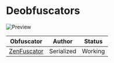 # Deobfuscators

![Preview](https://i.imgur.com/4hodg7j.png)

Obfuscator | Author | Status
------------- | :---: | ---- |
 [ZenFuscator](https://github.com/Skrizhali/ZenFuscator) | Serialized | Working


